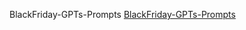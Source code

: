 

BlackFriday-GPTs-Prompts
[BlackFriday-GPTs-Prompts](https://github.com/ox1111/BlackFriday-GPTs-Prompts.git)
